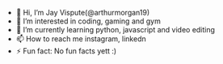 - 👋 Hi, I’m Jay Vispute(@arthurmorgan19)
- 👀 I’m interested in coding, gaming and gym
- 🌱 I’m currently learning python, javascript and video editing
- 📫 How to reach me instagram, linkedn
- ⚡ Fun fact: No fun facts yett :)

<!---
arthurmorgan19/arthurmorgan19 is a ✨ special ✨ repository because its `README.md` (this file) appears on your GitHub profile.
You can click the Preview link to take a look at your changes.
--->
